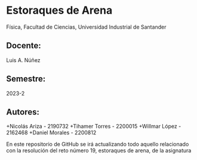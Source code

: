 # Estoraques de Arena

Física, Facultad de Ciencias, Universidad Industrial de Santander

## Docente:

Luis A. Núñez

## Semestre:
2023-2

## Autores:
+Nicolás Ariza - 2190732
+Tihamer Torres - 2200015
+Willmar López - 2162468
+Daniel Morales - 2200812

En este repositorio de GitHub se irá actualizando todo aquello relacionado con la resolución del reto número 19, estoraques de arena, de la asignatura
